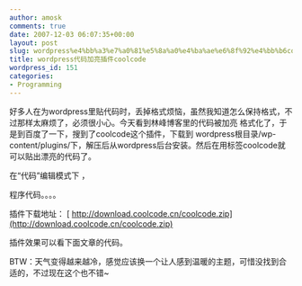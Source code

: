 ```yaml
---
author: amosk
comments: true
date: 2007-12-03 06:07:35+00:00
layout: post
slug: wordpress%e4%bb%a3%e7%a0%81%e5%8a%a0%e4%ba%ae%e6%8f%92%e4%bb%b6coolcode
title: wordpress代码加亮插件coolcode
wordpress_id: 151
categories:
- Programming
---
```


好多人在为wordpress里贴代码时，丢掉格式烦恼，虽然我知道怎么保持格式，不过那样太麻烦了，必须很小心。今天看到林峰博客里的代码被加亮 格式化了，于是到百度了一下，搜到了coolcode这个插件，下载到   wordpress根目录/wp-content/plugins/下，解压后从wordpress后台安装。然后在用标签coolcode就可以贴出漂亮的代码了。

在“代码”编辑模式下 ，

<coolcode>

程序代码。。。。

</coolcode>

插件下载地址：  [ http://download.coolcode.cn/coolcode.zip](http://download.coolcode.cn/coolcode.zip)

插件效果可以看下面文章的代码。

BTW：天气变得越来越冷，感觉应该换一个让人感到温暖的主题，可惜没找到合适的，不过现在这个也不错~
